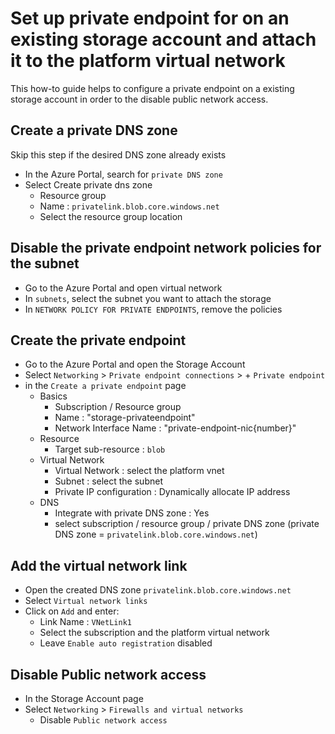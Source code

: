 # Set up private endpoint for on an existing storage account and attach it to the platform virtual network

This how-to guide helps to configure a private endpoint on a existing storage account in order to the disable public network access.

## Create a private DNS zone

Skip this step if the desired DNS zone already exists

- In the Azure Portal, search for `private DNS zone`
- Select Create private dns zone
  - Resource group
  - Name : `privatelink.blob.core.windows.net`
  - Select the resource group location

## Disable the private endpoint network policies for the subnet

- Go to the Azure Portal and open virtual network
- In `subnets`, select the subnet you want to attach the storage
- In `NETWORK POLICY FOR PRIVATE ENDPOINTS`, remove the policies

## Create the private endpoint

- Go to the Azure Portal and open the Storage Account
- Select `Networking` > `Private endpoint connections` > + `Private endpoint`
- in the `Create a private endpoint` page
  - Basics
    - Subscription / Resource group
    - Name : "storage-privateendpoint"
    - Network Interface Name : "private-endpoint-nic{number}"
  - Resource
    - Target sub-resource : `blob`
  - Virtual Network
    - Virtual Network : select the platform vnet
    - Subnet : select the subnet
    - Private IP configuration : Dynamically allocate IP address
  - DNS
    - Integrate with private DNS zone : Yes
    - select subscription / resource group / private DNS zone (private DNS zone = `privatelink.blob.core.windows.net`)


## Add the virtual network link

- Open the created DNS zone `privatelink.blob.core.windows.net`
- Select `Virtual network links`
- Click on `Add` and enter:
  - Link Name : `VNetLink1`
  - Select the subscription and the platform virtual network
  - Leave `Enable auto registration` disabled


## Disable Public network access

- In the Storage Account page
- Select `Networking` > `Firewalls and virtual networks`
  - Disable `Public network access`
